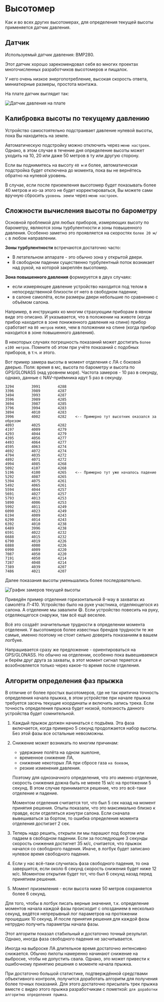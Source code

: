 # Высотомер

Как и во всех других высотомерах, для определения текущей высоты применяется датчик давления.


## Датчик

Используемый датчик давления: BMP280.

Этот датчик хорошо зарекомендовал себя во многих проектах многочисленных разработчиков высотомеров и пищалок.

У него очень низкое энергопотребление, высокая скорость ответа, миниатюрные размеры, простота монтажа.

На плате датчик выглядит так:

![](img/bmp280-onboard.png "Датчик давления на плате")


## Калибровка высоты по текущему давлению

Устройство самостоятельно подстраивает давление нулевой высоты, пока Вы находитесь на земле.

Автоматическую подстройку можно отключить через `меню настроек`. Однако, в этом случае в течение дня определение высоты может уходить на 10, 20 или даже 50 метров в ту или другую сторону.

Если вы поднимитесь на высоту `40 м` и более, автоматическая подстройка будет отключена до момента, пока вы не вернётесь обратно на нулевой уровень.

В случае, если после приземления высотомер будет показывать более 40 метров и из-за этого не будет корректироваться, Вы можете сами вручную сбросить `уровень земли` через `меню настроек`.


## Сложности вычисления высоты по барометру

Основной проблемой для любых приборов, измеряющих высоту по барометру, являются зоны турбулентности и зоны повышенного давления. Особенно заметно это проявляется на скоростях `более 20 м/с` в любом направлении.

**Зоны турбулентности** встречаются достаточно часто:

* В летательном аппарате - это обычно зона у открытой двери.
* В свободном падении существенно турбулентный поток возникает над рукой, на которой закреплён высотомер.

**Зона повышенного давления** формируется в двух случаях:
* если измеряющее давление устройство находится под телом в непосредственной близости от него в свободном падении;
* в салоне самолёта, если размеры двери небольшие по сравнению с объёмом салона.

Например, в инструкциях ко многим страхующим приборам в явном виде это описано. И указывается, что в положении на животе (когда прибор находится в зоне пониженного давления на спине) прибор сработает на `80 метров` ниже, чем в положении на спине (когда прибор находится в зоне повышенного давления).

В некоторых случаях погрешность показаний может достигать `более ±100 метров`. Помните об этом при учёте показаний с подобных приборов, в т.ч. и этого.

Вот пример замера высоты в момент отделения с ЛА с боковой дверью. Поля: время в мс, высота по барометру и высота по GPS/GLONASS (над уровнем моря). Частота замеров - 10 раз в секунду, однако, данные с NAV-приёмника идут 5 раз в секунду.

    3294		3991		4288
    3396		3989		4287
    3494		3993		4287
    3596		3989		4285
    3694		3987		4285
    3796		3994		4283
    3894		4010		4283
    3996		4002		4282    <-- Примерно тут высотник оказался за обрезом
    4093		4025		4282
    4197		4009		4279
    4293		4044		4279
    4395		4056		4277
    4493		4064		4277
    4595		4063		4274
    4692		4072		4274
    4794		4035		4272
    4892		4071		4272
    4994		4085		4268
    5092		4107		4268
    5196		4100		4265    <-- Примерно тут уже началось падение
    5292		4087		4265
    5394		4075		4261
    5492		4065		4261
    5594		4044		4257
    5691		4027		4257
    5793		4013		4253
    5890		4006		4253
    5992		4011		4249
    6090		4023		4249
    6194		4009		4243
    6290		4014		4243
    6392		4010		4238
    6489		3996		4238
    6591		4022		4232
    6688		4015		4232
    6790		4019		4226
    6888		4000		4226
    6990		4009		4220
    7087		4050		4220
    7191		4050		4214
    7287		4048		4214
    7389		4039		4207
    7486		4021		4207

Далее показания высоты уменьшались более последовательно.

![](img/altcmp.png "График замеров текущей высоты")

Приведён пример отделения горизонтальной 8-way в захватах из самолёта Л-410. Устройство было на руке участника, отделяющегося из салона. А отделение мы завалили :smile:. Если устройство повесить на руку, отделяющегося снаружи, там всё ещё веселее.

Всё это создаёт значительные трудности в определении момента отделения. У высотомеров более известных брендов трудности те же самые, именно поэтому не стоит сильно доверять показаниям в вашем логбуке.

Напрашивается сразу же предложение - ориентироваться на GPS/GLONASS. Но обычно на отделении, особенно пока вывешиваемся и берём друг друга за захваты, в этот момент сигнал теряется и возобновляется только через какое-то время после отделения.


## Алгоритм определения фаз прыжка

В отличие от более простых высотомеров, где не так критична точность определения начала прыжка, в этом устройстве при начале прыжка требуется засечь текущие координаты и включить запись трека. Если точность определения прыжка будет низкой, полезность данного устройства будет сомнительной.

1. Каждый прыжок должен начинаться с подъёма. Эта фаза включается, когда примерно 5 секунд продолжается набор высоты. Без этой фазы все остальные невозможны.

2. Снижение может возникать по многим причинам:
    - удержание полёта на одном эшелоне,
    - временное снижение ЛА,
    - снижение некоторых ЛА при сбросе газа `на боевом`,
    - резкие изменения давления.
    
    Поэтому для однозначного определения, что это именно отделение, скорость снижения дожна быть не менее 15 м/с на протяжении 5 секунд. В этом случае принимается решение, что это всё-таки отделение и падение.
    
    Моментом отделения считается тот, что был 5 сек назад на момент принятия решения. Опыты показали, что это максимально близко к правде, если отделяться изнутри салона. Если сначала вывешиваться за бортом, то ошибка определения момента отделения достигает 2 сек.

3. Теперь надо решить, открыли ли мы парашют под бортом или падаем в свободном падении. Если за последующие 3 секунды скорость снижения достигнет 35 м/с, считается, что прыжок начался со свободного падения. Иначе, в логбук будет записано нулевое время свободного падения.

4. Если у нас всё-таки случилась фаза свободного падения, то она завершится, если около 6 секунд скорость снижения будет ниже 12 м/с. Моментом открытия будет тот, что был 6 секунд назад перед принятием решения.

5. Момент приземления - если высота ниже 50 метров сохраняется более 6 секунд.

Для того, чтобы в логбук писать верные значения, т.к. определение моментов начала каждой фазы происходит с опозданием в несколько секунд, ведётся непрерывный лог параметров на протяжении прошедших 10 секунд. И после принятия решения для каждой фазы нетрудно получить параметры начала фазы.

Этот алгоритм показал стабильный и достаточно точный результат. Однако, иногда фаза свободного падения не засчитывается.

Иногда на выброске ЛА длительное время достаточно интенсивно снижается. Обычно пилоты намеренно начинают снижение на выброске, чтобы не допустить свала. Однако, это может привести к ошибочному принятию решения о моменте начала прыжка.

При достаточно большой статистике, подтверждённой средствами объективного контроля, получится доработать алгоритм для получения более точных показаний. Для этого достаточно присылать трек прыжка вместе с видео этого прыжка разработчикам с пометкой: `для доработки алгоритма определения прыжка`.
